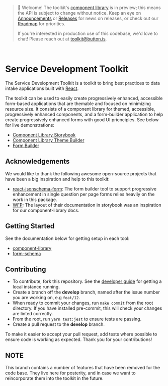 <br/>

> 👋 Welcome! The toolkit's [component library](./packages/component-library) is in preview; this means the API is subject to change without notice. Keep an eye on [Announcements](./discussions/categories/announcements) or [Releases](./releases) for news on releases, or check out our [Roadmap](./projects/5) for priorities.
>
> If you're interested in production use of this codebase, we'd love to chat! Please reach out at [toolkit@button.is](mailto:toolkit@button.is).

<br/>

# Service Development Toolkit

The Service Development Toolkit is a toolkit to bring best practices to data intake applications built with [React](https://reactjs.org/).

The toolkit can be used to easily create progressively enhanced, accessible form-based applications that are themable and focused on
minimizing resource size. It consists of a component library for themed, accessible, progressively enhanced components, and a form-builder application
to help create progressively enhanced forms with good UI pricnciples. See below for live demonstrations:

- [Component Library Storybook](https://button-inc.github.io/service-development-toolkit/)
- [Component Library Theme Builder](https://service-development-toolkit.herokuapp.com/theme-builder/button)
- [Form Builder](https://service-development-toolkit.herokuapp.com/form-builder)

## Acknowledgements

We would like to thank the following awesome open-source projects that have been a big inspiration and help to this toolkit:

- [react-jsonschema-form](https://github.com/rjsf-team/react-jsonschema-form): The form builder tool to support progressive enhancement in single question per page forms relies heavily on the work in this package.
- [WFP](https://uikit.wfp.org/docs/index.html?path=/story/getting-started-intro--page): The layout of their documentation in storybook was an inspiration for our component-library docs.

## Getting Started

See the documentation below for getting setup in each tool:

- [component-library](/packages/component-library/README.md#getting-started)
- [form-schema](/packages/form-schema/README.md#getting-started)

## Contributing

- To contribute, fork this repository. See the [developer guide](/docs/developer-guide.md) for getting a local instance running.
- Create a branch off the **develop** branch, named after the issue number you are working on, e.g `feat/12`.
- When ready to commit your changes, run `make commit` from the root directory. If you have installed pre-commit, this will check your changes are linted correctly.
- From the root, run `yarn test:jest` to ensure tests are passing.
- Create a pull request to the **develop** branch.

To make it easier to accept your pull request, add tests where possible to ensure code is working as expected. Thank you for your contributions!

## NOTE

This branch contains a number of features that have been removed for the code base. They live here for posterity, and in case we want to reincorporate them into the toolkit in the future.

